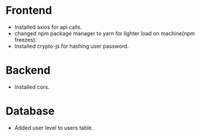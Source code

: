 # Frontend

* Installed axios for api calls.
* changed npm package manager to yarn for lighter load on machine(npm freezes).
* Installed crypto-js for hashing user password.

# Backend

* Installed cors.


# Database

* Added user level to users table.